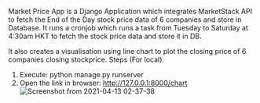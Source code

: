 Market Price App is a Django Application which integrates MarketStack API to fetch the End of the Day stock price data of 6 companies and store in Database.
It runs a cronjob which runs a task from Tuesday to Saturday at 4:30am HKT to fetch the stock price data and store it in DB.

It also creates a visualisation using line chart to plot the closing price of 6 companies closing stockprice.
Steps (For local):
1. Execute: python manage.py runserver
2. Open the link in browser: http://127.0.0.1:8000/chart
![Screenshot from 2021-04-13 02-37-38](https://user-images.githubusercontent.com/25360174/114444397-69de2a80-9c01-11eb-9080-d34cf186d035.png)
 
